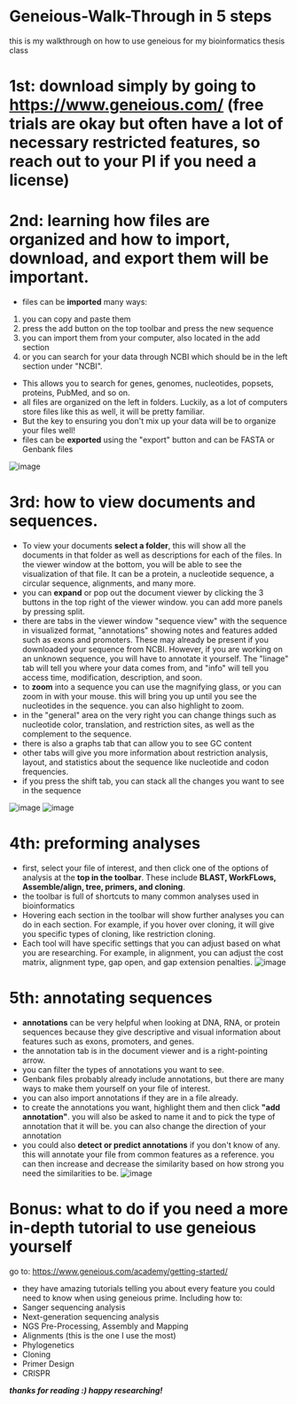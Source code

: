 # Geneious-Walk-Through in 5 steps
this is my walkthrough on how to use geneious for my bioinformatics thesis class

# 1st: download simply by going to https://www.geneious.com/ (free trials are okay but often have a lot of necessary restricted features, so reach out to your PI if you need a license) 

# 2nd: learning how files are organized and how to import, download, and export them will be important. 
- files can be **imported** many ways:
1. you can copy and paste them
2. press the add button on the top toolbar and press the new sequence
3. you can import them from your computer, also located in the add section
4. or you can search for your data through NCBI which should be in the left section under "NCBI".
- This allows you to search for genes, genomes, nucleotides, popsets, proteins, PubMed, and so on. 
- all files are organized on the left in folders. Luckily, as a lot of computers store files like this as well, it will be pretty familiar.
- But the key to ensuring you don't mix up your data will be to organize your files well!
- files can be **exported** using the "export" button and can be FASTA or Genbank files

![image](https://github.com/angcarcione/Geneious-Walk-Through/assets/151074947/7d0cdc06-17b6-405b-9df5-f9d2c265560b)

 
# 3rd: how to view documents and sequences.
- To view your documents **select a folder**, this will show all the documents in that folder as well as descriptions for each of the files. In the viewer window at the bottom, you will be able to see the visualization of that file. It can be a protein, a nucleotide sequence, a circular sequence, alignments, and many more. 
- you can **expand** or pop out the document viewer by clicking the 3 buttons in the top right of the viewer window. you can add more panels by pressing split.
- there are tabs in the viewer window "sequence view" with the sequence in visualized format, "annotations" showing notes and features added such as exons and promoters. These may already be present if you downloaded your sequence from NCBI. However, if you are working on an unknown sequence, you will have to annotate it yourself. The "linage" tab will tell you where your data comes from, and "info" will tell you access time, modification, description, and soon. 
- to **zoom** into a sequence you can use the magnifying glass, or you can zoom in with your mouse. this will bring you up until you see the nucleotides in the sequence. you can also highlight to zoom. 
- in the "general" area on the very right you can change things such as nucleotide color, translation, and restriction sites, as well as the complement to the sequence. 
- there is also a graphs tab that can allow you to see GC content
- other tabs will give you more information about restriction analysis, layout, and statistics about the sequence like nucleotide and codon frequencies.
- if you press the shift tab, you can stack all the changes you want to see in the sequence

![image](https://github.com/angcarcione/Geneious-Walk-Through/assets/151074947/f8672181-991f-434c-883a-41b3c5448e23)
![image](https://github.com/angcarcione/Geneious-Walk-Through/assets/151074947/fd4805d7-9ece-4012-b5df-be8a6a1fd507)


# 4th: preforming analyses 
- first, select your file of interest, and then click one of the options of analysis at the **top in the toolbar**. These include **BLAST, WorkFLows, Assemble/align, tree, primers, and cloning**.
- the toolbar is full of shortcuts to many common analyses used in bioinformatics
- Hovering each section in the toolbar will show further analyses you can do in each section. For example, if you hover over cloning, it will give you specific types of cloning, like restriction cloning. 
- Each tool will have specific settings that you can adjust based on what you are researching. For example, in alignment, you can adjust the cost matrix, alignment type, gap open, and gap extension penalties. 
![image](https://github.com/angcarcione/Geneious-Walk-Through/assets/151074947/2b341399-b287-44ef-a11e-b394dbaf0287)

# 5th: annotating sequences
- **annotations** can be very helpful when looking at DNA, RNA, or protein sequences because they give descriptive and visual information about features such as exons, promoters, and genes. 
- the annotation tab is in the document viewer and is a right-pointing arrow. 
- you can filter the types of annotations you want to see. 
- Genbank files probably already include annotations, but there are many ways to make them yourself on your file of interest. 
- you can also import annotations if they are in a file already. 
- to create the annotations you want, highlight them and then click **"add annotation"**. you will also be asked to name it and to pick the type of annotation that it will be. you can also change the direction of your annotation
- you could also **detect or predict annotations** if you don't know of any. this will annotate your file from common features as a reference. you can then increase and decrease the similarity based on how strong you need the similarities to be. 
![image](https://github.com/angcarcione/Geneious-Walk-Through/assets/151074947/358c9cbd-09aa-4f0d-869b-19e05d865399)


# Bonus: what to do if you need a more in-depth tutorial to use geneious yourself
go to: https://www.geneious.com/academy/getting-started/ 
- they have amazing tutorials telling you about every feature you could need to know when using geneious prime. Including how to:
- Sanger sequencing analysis
- Next-generation sequencing analysis
- NGS Pre-Processing, Assembly and Mapping
- Alignments (this is the one I use the most) 
- Phylogenetics
- Cloning
- Primer Design
- CRISPR

_**thanks for reading :) happy researching!**_
